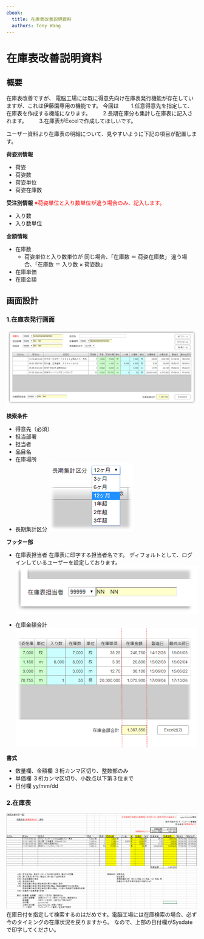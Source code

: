 ```yaml
---
ebook:
  title: 在庫表改善説明資料
  authors: Tony Wang
---
```


# 在庫表改善説明資料

## 概要
在庫表改善ですが、
電脳工場には既に得意先向け在庫表発行機能が存在していますが、これは伊藤園専用の機能です。
今回は
　　1.任意得意先を指定して、在庫表を作成する機能になります。
　　2.長期在庫分も集計し在庫表に記入されます。
　　3.在庫表がExcelで作成してほしいです。

ユーザー資料より在庫表の明細について、見やすいように下記の項目が配置します。

**荷姿別情報**
* 荷姿
* 荷姿数
* 荷姿単位
* 荷姿在庫数

**受注別情報**
<font color="red">※荷姿単位と入り数単位が違う場合のみ、記入します。</font>
* 入り数
* 入り数単位

**金額情報**
* 在庫数
  - 荷姿単位と入り数単位が
 同じ場合、「在庫数 ＝ 荷姿在庫数」
 違う場合、「在庫数 ＝ 入り数 × 荷姿数」
* 在庫単価
* 在庫金額

## 画面設計

### 1.在庫表発行画面
![在庫表発行](images/在庫表発行画面.png)

**検索条件**
* 得意先（必須）
* 担当部署
* 担当者
* 品目名
* 在庫場所
* 長期集計区分
![在庫表発行](images/長期集計区分.png)

**フッター部**
* 在庫表担当者
  在庫表に印字する担当者名です。 ディフォルトとして、ログインしているユーザーを設定しております。　
![在庫表発行](images/在庫表担当者.png)

* 在庫金額合計
![在庫表発行](images/在庫金額合計.png)

**書式**
* 数量欄、金額欄
	３桁カンマ区切り、整数部のみ
* 単価欄
	３桁カンマ区切り、小数点以下第３位まで
* 日付欄
  yy/mm/dd

### 2.在庫表
![在庫表発行](images/帳票：在庫表.png)
在庫日付を指定して検索するのはだめです。電脳工場には在庫検索の場合、必ず今のタイミングの在庫状況を戻りますから。
なので、上部の日付欄がSysdateで印字してください。
